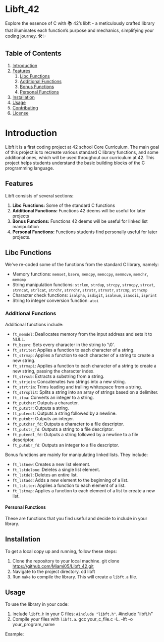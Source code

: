 # Libft_42
Explore the essence of C with 📚 42’s libft - a meticulously crafted library that illuminates each function’s purpose and mechanics, simplifying your coding journey. 🛠️✨

## Table of Contents
1. [Introduction](#introduction)
2. [Features](#features)
    1. [Libc Functions](#libc-functions)
    2. [Additional Functions](#additional-functions)
    3. [Bonus Functions](#bonus-functions)
    4. [Personal Functions](#personal-functions)
3. [Installation](#installation)
4. [Usage](#usage)
5. [Contributing](#contributing)
6. [License](#license)


# Introduction

Libft it is a first coding project at 42 school Core Curriculum. The main goal of this project is to recreate various standard C library functions, and some additional ones, which will be used throughout our curriculum at 42. 
This project helps students understand the basic building blocks of the C programming language.

## Features

Libft consists of several sections:

1. **Libc Functions:** Some of the standard C functions
2. **Additional Functions:** Functions 42 deems will be useful for later projects
3. **Bonus Functions:** Functions 42 deems will be useful for linked list manipulation
4. **Personal Functions:** Functions students find personally useful for later projects.

## Libc Functions

We've re-coded some of the functions from the standard C library, namely:

- Memory functions: `memset`, `bzero`, `memcpy`, `memccpy`, `memmove`, `memchr`, `memcmp`
- String manipulation functions: `strlen`, `strdup`, `strcpy`, `strncpy`, `strcat`, `strncat`, `strlcat`, `strchr`, `strrchr`, `strstr`, `strnstr`, `strcmp`, `strncmp`
- Character check functions: `isalpha`, `isdigit`, `isalnum`, `isascii`, `isprint`
- String to integer conversion function: `atoi`

### Additional Functions

Additional functions include:

- `ft_memdel`: Deallocates memory from the input address and sets it to NULL.
- `ft_bzero`: Sets every character in the string to '\0'.
- `ft_striter`: Applies a function to each character of a string.
- `ft_strmap`: Applies a function to each character of a string to create a new string.
- `ft_strmapi`: Applies a function to each character of a string to create a new string, passing the character index.
- `ft_strsub`: Extracts a substring from a string.
- `ft_strjoin`: Concatenates two strings into a new string.
- `ft_strtrim`: Trims leading and trailing whitespace from a string.
- `ft_strsplit`: Splits a string into an array of strings based on a delimiter.
- `ft_itoa`: Converts an integer to a string.
- `ft_putchar`: Outputs a character.
- `ft_putstr`: Outputs a string.
- `ft_putendl`: Outputs a string followed by a newline.
- `ft_putnbr`: Outputs an integer.
- `ft_putchar_fd`: Outputs a character to a file descriptor.
- `ft_putstr_fd`: Outputs a string to a file descriptor.
- `ft_putendl_fd`: Outputs a string followed by a newline to a file descriptor.
- `ft_putnbr_fd`: Outputs an integer to a file descriptor.

Bonus functions are mainly for manipulating linked lists. They include:

- `ft_lstnew`: Creates a new list element.
- `ft_lstdelone`: Deletes a single list element.
- `ft_lstdel`: Deletes an entire list.
- `ft_lstadd`: Adds a new element to the beginning of a list.
- `ft_lstiter`: Applies a function to each element of a list.
- `ft_lstmap`: Applies a function to each element of a list to create a new list.

#### Personal Functions

These are functions that you find useful and decide to include in your library.

## Installation

To get a local copy up and running, follow these steps:

1. Clone the repository to your local machine.
    git clone https://github.com/Miami05/Libft_42.git
2. Navigate to the project directory.
    cd libft
3. Run `make` to compile the library. This will create a `libft.a` file.

## Usage

To use the library in your code:

1. Include `libft.h` in your C files: `#include "libft.h"`.
    #include "libft.h"
2. Compile your files with `libft.a`.
    gcc your_c_file.c -L. -lft -o your_program_name

Example:
